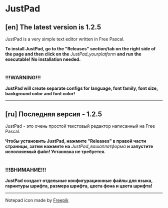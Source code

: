 # JustPad

## [en] The latest version is 1.2.5

JustPad is a very simple text editor written in Free Pascal.

**To install JustPad, go to the "Releases" section/tab on the right side of the page and then click on the** *JustPad_yourplatform* **and run the executable! No installation needed.**<br><br>
### !!!WARNING!!!
**JustPad will create separate configs for language, font family, font size, background color and font color!**

---

## [ru] Последняя версия - 1.2.5

JustPad - это очень простой текстовый редактор написанный на Free Pascal.

**Чтобы установить JustPad, нажмите "Releases" в правой части страницы, затем нажмите на** *JustPad_вашаплатформа* **и запустите исполняемый файл! Установка не требуется.**<br><br>
### !!!ВНИМАНИЕ!!!
**JustPad создаст отдельные конфигурационные файлы для языка, гарнитуры шрифта, размера шрифта, цвета фона и цвета шрифта!**

---

Notepad icon made by [Freepik](https://flaticon.com/authors/freepik)

